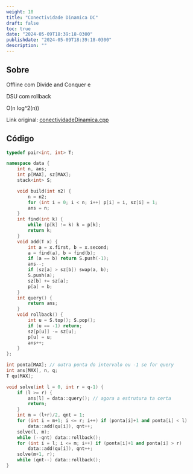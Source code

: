 ```yaml
---
weight: 10
title: "Conectividade Dinamica DC"
draft: false
toc: true
date: "2024-05-09T18:39:18-0300"
publishdate: "2024-05-09T18:39:18-0300"
description: ""
---
```


## Sobre
 Offline com Divide and Conquer e

 DSU com rollback

 O(n log^2(n))



Link original: [conectividadeDinamica.cpp](https://github.com/brunomaletta/Biblioteca/tree/master/Codigo/Problemas/conectividadeDinamica.cpp)

## Código
```cpp
typedef pair<int, int> T;

namespace data {
	int n, ans;
	int p[MAX], sz[MAX];
	stack<int> S;

	void build(int n2) {
		n = n2;
		for (int i = 0; i < n; i++) p[i] = i, sz[i] = 1;
		ans = n;
	}
	int find(int k) {
		while (p[k] != k) k = p[k];
		return k;
	}
	void add(T x) {
		int a = x.first, b = x.second;
		a = find(a), b = find(b);
		if (a == b) return S.push(-1);
		ans--;
		if (sz[a] > sz[b]) swap(a, b);
		S.push(a);
		sz[b] += sz[a];
		p[a] = b;
	}
	int query() {
		return ans;
	}
	void rollback() {
		int u = S.top(); S.pop();
		if (u == -1) return;
		sz[p[u]] -= sz[u];
		p[u] = u;
		ans++;
	}
};

int ponta[MAX]; // outra ponta do intervalo ou -1 se for query
int ans[MAX], n, q;
T qu[MAX];

void solve(int l = 0, int r = q-1) {
	if (l >= r) {
		ans[l] = data::query(); // agora a estrutura ta certa
		return;
	}
	int m = (l+r)/2, qnt = 1;
	for (int i = m+1; i <= r; i++) if (ponta[i]+1 and ponta[i] < l)
		data::add(qu[i]), qnt++;
	solve(l, m);
	while (--qnt) data::rollback();
	for (int i = l; i <= m; i++) if (ponta[i]+1 and ponta[i] > r)
		data::add(qu[i]), qnt++;
	solve(m+1, r);
	while (qnt--) data::rollback();
}
```
